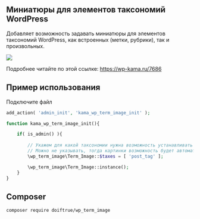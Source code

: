 
Миниатюры для элементов таксономий WordPress
------------------

Добавляет возможность задавать миниатюры для элементов таксономий WordPress, как встроенных (метки, рубрики), так и произвольных.

![](https://wp-kama.ru/wp-content/uploads/2016/12/miniatyura-dlya-termina-sozdanie.png)

Подробнее читайте по этой ссылке: https://wp-kama.ru/7686

Пример использования
--------------------

Подключите файл 

```php
add_action( 'admin_init', 'kama_wp_term_image_init' );

function kama_wp_term_image_init(){

	if( is_admin() ){
	
		// Укажем для какой таксономии нужна возможность устанавливать картинки.
		// Можно не указывать, тогда картинки возможность будет автоматом добавлена для всех публичных таксономий
		\wp_term_image\Term_Image::$taxes = [ 'post_tag' ];

		\wp_term_image\Term_Image::instance();
	}
}
```


Composer
--------

```bash
composer require doiftrue/wp_term_image
```
